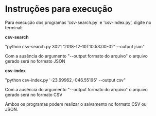 # Instruções para execução

Para execução dos programas 'csv-search.py' e 'csv-index.py', digite no terminal:

__csv-search__

"python csv-search.py 3021 '2018-12-10T10:53:00-02' --output json"

Com a ausência do argumento "--output formato do arquivo" o arquivo gerado será no formato JSON

__csv-index__

"python csv-index.py '-23.69962,-046.55195' --output csv"

Com a ausência do argumento "--output formato do arquivo" o arquivo gerado será no formato CSV


Ambos os programas podem realizar o salvamento no formato CSV ou JSON.
